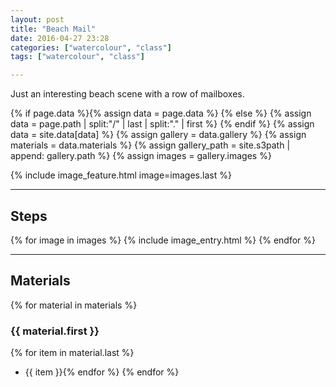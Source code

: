 ```yaml
---
layout: post
title: "Beach Mail"
date: 2016-04-27 23:28
categories: ["watercolour", "class"]
tags: ["watercolour", "class"]

---
```


Just an interesting beach scene with a row of mailboxes.

{% if page.data %}{% assign data = page.data %}
{% else %}
{% assign data = page.path | split:"/" | last | split:"." | first %}
{% endif %}
{% assign data = site.data[data] %}
{% assign gallery = data.gallery %}
{% assign materials = data.materials %}
{% assign gallery_path = site.s3path | append: gallery.path %}
{% assign images = gallery.images %}

{% include image_feature.html image=images.last %}

*******

## Steps

{% for image in images %}
{% include image_entry.html %}
{% endfor %}

*******

## Materials
{% for material in materials %}
### {{ material.first }}
{% for item in material.last %}
* {{ item }}{% endfor %}
{% endfor %}
